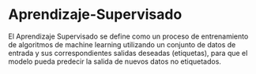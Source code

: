 # Aprendizaje-Supervisado


El Aprendizaje Supervisado se define como un proceso de entrenamiento de algoritmos de machine learning utilizando un conjunto de datos de entrada y sus correspondientes salidas deseadas (etiquetas), para que el modelo pueda predecir la salida de nuevos datos no etiquetados.
